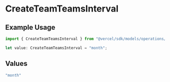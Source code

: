 # CreateTeamTeamsInterval

## Example Usage

```typescript
import { CreateTeamTeamsInterval } from "@vercel/sdk/models/operations/createteam.js";

let value: CreateTeamTeamsInterval = "month";
```

## Values

```typescript
"month"
```